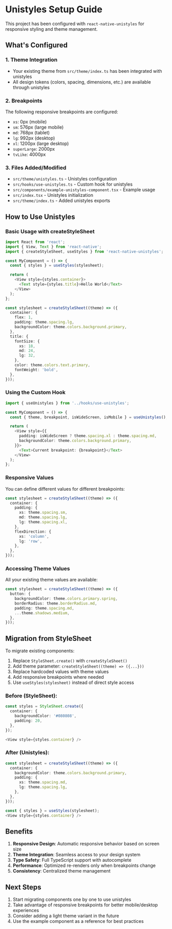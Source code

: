 # Unistyles Setup Guide

This project has been configured with `react-native-unistyles` for responsive styling and theme management.

## What's Configured

### 1. Theme Integration
- Your existing theme from `src/theme/index.ts` has been integrated with unistyles
- All design tokens (colors, spacing, dimensions, etc.) are available through unistyles

### 2. Breakpoints
The following responsive breakpoints are configured:
- `xs`: 0px (mobile)
- `sm`: 576px (large mobile)
- `md`: 768px (tablet)
- `lg`: 992px (desktop)
- `xl`: 1200px (large desktop)
- `superLarge`: 2000px
- `tvLike`: 4000px

### 3. Files Added/Modified
- `src/theme/unistyles.ts` - Unistyles configuration
- `src/hooks/use-unistyles.ts` - Custom hook for unistyles
- `src/components/example-unistyles-component.tsx` - Example usage
- `src/index.tsx` - Unistyles initialization
- `src/theme/index.ts` - Added unistyles exports

## How to Use Unistyles

### Basic Usage with createStyleSheet

```typescript
import React from 'react';
import { View, Text } from 'react-native';
import { createStyleSheet, useStyles } from 'react-native-unistyles';

const MyComponent = () => {
  const { styles } = useStyles(stylesheet);

  return (
    <View style={styles.container}>
      <Text style={styles.title}>Hello World</Text>
    </View>
  );
};

const stylesheet = createStyleSheet((theme) => ({
  container: {
    flex: 1,
    padding: theme.spacing.lg,
    backgroundColor: theme.colors.background.primary,
  },
  title: {
    fontSize: {
      xs: 18,
      md: 24,
      lg: 32,
    },
    color: theme.colors.text.primary,
    fontWeight: 'bold',
  },
}));
```

### Using the Custom Hook

```typescript
import { useUnistyles } from '../hooks/use-unistyles';

const MyComponent = () => {
  const { theme, breakpoint, isWideScreen, isMobile } = useUnistyles();

  return (
    <View style={{
      padding: isWideScreen ? theme.spacing.xl : theme.spacing.md,
      backgroundColor: theme.colors.background.primary,
    }}>
      <Text>Current breakpoint: {breakpoint}</Text>
    </View>
  );
};
```

### Responsive Values

You can define different values for different breakpoints:

```typescript
const stylesheet = createStyleSheet((theme) => ({
  container: {
    padding: {
      xs: theme.spacing.sm,
      md: theme.spacing.lg,
      lg: theme.spacing.xl,
    },
    flexDirection: {
      xs: 'column',
      lg: 'row',
    },
  },
}));
```

### Accessing Theme Values

All your existing theme values are available:

```typescript
const stylesheet = createStyleSheet((theme) => ({
  button: {
    backgroundColor: theme.colors.primary.spring,
    borderRadius: theme.borderRadius.md,
    padding: theme.spacing.md,
    ...theme.shadows.medium,
  },
}));
```

## Migration from StyleSheet

To migrate existing components:

1. Replace `StyleSheet.create()` with `createStyleSheet()`
2. Add theme parameter: `createStyleSheet((theme) => ({...}))`
3. Replace hardcoded values with theme values
4. Add responsive breakpoints where needed
5. Use `useStyles(stylesheet)` instead of direct style access

### Before (StyleSheet):
```typescript
const styles = StyleSheet.create({
  container: {
    backgroundColor: '#080808',
    padding: 20,
  },
});

<View style={styles.container} />
```

### After (Unistyles):
```typescript
const stylesheet = createStyleSheet((theme) => ({
  container: {
    backgroundColor: theme.colors.background.primary,
    padding: {
      xs: theme.spacing.md,
      lg: theme.spacing.lg,
    },
  },
}));

const { styles } = useStyles(stylesheet);
<View style={styles.container} />
```

## Benefits

1. **Responsive Design**: Automatic responsive behavior based on screen size
2. **Theme Integration**: Seamless access to your design system
3. **Type Safety**: Full TypeScript support with autocomplete
4. **Performance**: Optimized re-renders only when breakpoints change
5. **Consistency**: Centralized theme management

## Next Steps

1. Start migrating components one by one to use unistyles
2. Take advantage of responsive breakpoints for better mobile/desktop experiences
3. Consider adding a light theme variant in the future
4. Use the example component as a reference for best practices 